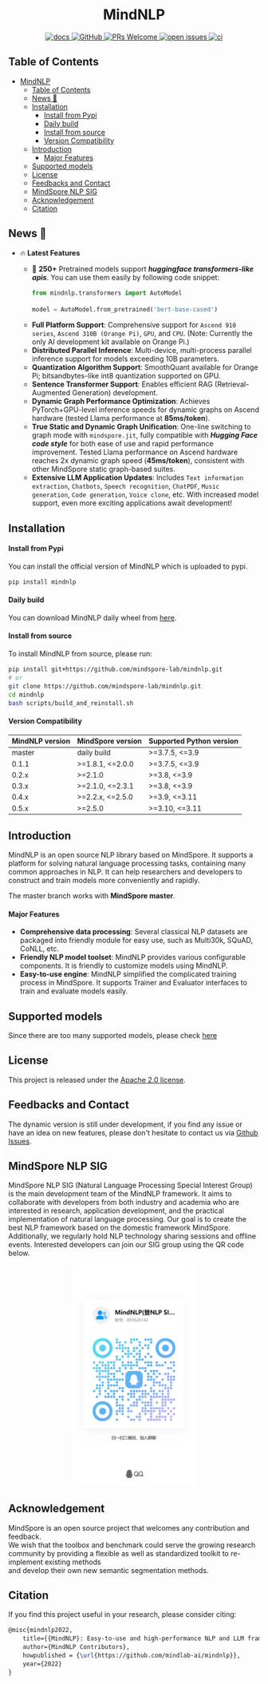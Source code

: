 # <center> MindNLP

<p align="center">
    <a href="https://mindnlp.cqu.ai/en/latest/">
        <img alt="docs" src="https://img.shields.io/badge/docs-latest-blue">
    </a>
    <a href="https://github.com/mindspore-lab/mindnlp/blob/master/LICENSE">
        <img alt="GitHub" src="https://img.shields.io/github/license/mindspore-lab/mindnlp.svg">
    </a>
    <a href="https://github.com/mindspore-lab/mindnlp/pulls">
        <img alt="PRs Welcome" src="https://img.shields.io/badge/PRs-welcome-pink.svg">
    </a>
    <a href="https://github.com/mindspore-lab/mindnlp/issues">
        <img alt="open issues" src="https://img.shields.io/github/issues/mindspore-lab/mindnlp">
    </a>
    <a href="https://github.com/mindspore-lab/mindnlp/actions">
        <img alt="ci" src="https://github.com/mindspore-lab/mindnlp/actions/workflows/ci_pipeline.yaml/badge.svg">
    </a>
</p>

## Table of Contents

- [ MindNLP](#-mindnlp)
  - [Table of Contents](#table-of-contents)
  - [News 📢](#news-)
  - [Installation](#installation)
      - [Install from Pypi](#install-from-pypi)
      - [Daily build](#daily-build)
      - [Install from source](#install-from-source)
      - [Version Compatibility](#version-compatibility)
  - [Introduction](#introduction)
      - [Major Features](#major-features)
  - [Supported models](#supported-models)
  - [License](#license)
  - [Feedbacks and Contact](#feedbacks-and-contact)
  - [MindSpore NLP SIG](#mindspore-nlp-sig)
  - [Acknowledgement](#acknowledgement)
  - [Citation](#citation)

## News 📢

* 🔥 **Latest Features**

  * 🤗 **250+** Pretrained models support ***huggingface transformers-like apis***.
    You can use them easily by following code snippet:
    ```python
    from mindnlp.transformers import AutoModel

    model = AutoModel.from_pretrained('bert-base-cased')
    ```
  * **Full Platform Support**: Comprehensive support for `Ascend 910 series`, `Ascend 310B (Orange Pi)`, `GPU`, and `CPU`. (Note: Currently the only AI development kit available on Orange Pi.)
  * **Distributed Parallel Inference**: Multi-device, multi-process parallel inference support for models exceeding 10B parameters.
  * **Quantization Algorithm Support**: SmoothQuant available for Orange Pi; bitsandbytes-like int8 quantization supported on GPU.
  * **Sentence Transformer Support**: Enables efficient RAG (Retrieval-Augmented Generation) development.
  * **Dynamic Graph Performance Optimization**: Achieves PyTorch+GPU-level inference speeds for dynamic graphs on Ascend hardware (tested Llama performance at **85ms/token**).
  * **True Static and Dynamic Graph Unification**: One-line switching to graph mode with `mindspore.jit`, fully compatible with ***Hugging Face code style*** for both ease of use and rapid performance improvement. Tested Llama performance on Ascend hardware reaches 2x dynamic graph speed (**45ms/token**), consistent with other MindSpore static graph-based suites.
  * **Extensive LLM Application Updates**: Includes `Text information extraction`, `Chatbots`, `Speech recognition`, `ChatPDF`, `Music generation`, `Code generation`, `Voice clone`, etc. With increased model support, even more exciting applications await development!


## Installation

#### Install from Pypi

You can install the official version of MindNLP which is uploaded to pypi.

```bash
pip install mindnlp
```

#### Daily build

You can download MindNLP daily wheel from [here](https://repo.mindspore.cn/mindspore-lab/mindnlp/newest/any/).

#### Install from source

To install MindNLP from source, please run:

```bash
pip install git+https://github.com/mindspore-lab/mindnlp.git
# or
git clone https://github.com/mindspore-lab/mindnlp.git
cd mindnlp
bash scripts/build_and_reinstall.sh
```

#### Version Compatibility

| MindNLP version | MindSpore version | Supported Python version |
|-----------------|-------------------|--------------------------|
| master          | daily build       | >=3.7.5, <=3.9           |
| 0.1.1           | >=1.8.1, <=2.0.0  | >=3.7.5, <=3.9           |
| 0.2.x           | >=2.1.0           | >=3.8, <=3.9             |
| 0.3.x           | >=2.1.0, <=2.3.1  | >=3.8, <=3.9             |
| 0.4.x           | >=2.2.x, <=2.5.0  | >=3.9, <=3.11            |
| 0.5.x           | >=2.5.0           | >=3.10, <=3.11           |

## Introduction

MindNLP is an open source NLP library based on MindSpore. It supports a platform for solving natural language processing tasks, containing many common approaches in NLP. It can help researchers and developers to construct and train models more conveniently and rapidly.

The master branch works with **MindSpore master**.

#### Major Features

- **Comprehensive data processing**: Several classical NLP datasets are packaged into friendly module for easy use, such as Multi30k, SQuAD, CoNLL, etc.
- **Friendly NLP model toolset**: MindNLP provides various configurable components. It is friendly to customize models using MindNLP.
- **Easy-to-use engine**: MindNLP simplified the complicated training process in MindSpore. It supports Trainer and Evaluator interfaces to train and evaluate models easily.


## Supported models

Since there are too many supported models, please check [here](https://mindnlp.cqu.ai/supported_models)

<!-- ## Tutorials

- (list of more tutorials...) -->

<!-- ## Notes -->

## License

This project is released under the [Apache 2.0 license](LICENSE).

## Feedbacks and Contact

The dynamic version is still under development, if you find any issue or have an idea on new features, please don't hesitate to contact us via [Github Issues](https://github.com/mindspore-lab/mindnlp/issues).


## MindSpore NLP SIG

MindSpore NLP SIG (Natural Language Processing Special Interest Group) is the main development team of the MindNLP framework. It aims to collaborate with developers from both industry and academia who are interested in research, application development, and the practical implementation of natural language processing. Our goal is to create the best NLP framework based on the domestic framework MindSpore. Additionally, we regularly hold NLP technology sharing sessions and offline events. Interested developers can join our SIG group using the QR code below.

<div align="center">
    <img src="./assets/qrcode_qq_group.jpg" width="250" />
</div>


## Acknowledgement

MindSpore is an open source project that welcomes any contribution and feedback.  
We wish that the toolbox and benchmark could serve the growing research  
community by providing a flexible as well as standardized toolkit to re-implement existing methods  
and develop their own new semantic segmentation methods.

## Citation

If you find this project useful in your research, please consider citing:

```latex
@misc{mindnlp2022,
    title={{MindNLP}: Easy-to-use and high-performance NLP and LLM framework based on MindSpore},
    author={MindNLP Contributors},
    howpublished = {\url{https://github.com/mindlab-ai/mindnlp}},
    year={2022}
}
```
